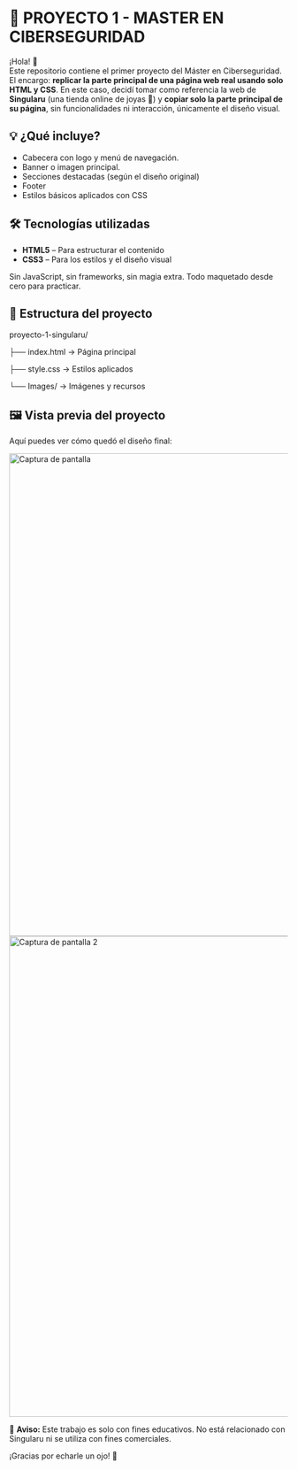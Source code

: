 # 🧪 PROYECTO 1 - MASTER EN CIBERSEGURIDAD

¡Hola! 👋  
Este repositorio contiene el primer proyecto del Máster en Ciberseguridad. El encargo: **replicar la parte principal de una página web real usando solo HTML y CSS**.
En este caso, decidí tomar como referencia la web de **Singularu** (una tienda online de joyas 💍) y **copiar solo la parte principal de su página**, sin funcionalidades ni interacción, únicamente el diseño visual.

## 💡 ¿Qué incluye?

- Cabecera con logo y menú de navegación.
- Banner o imagen principal.
- Secciones destacadas (según el diseño original)
- Footer
- Estilos básicos aplicados con CSS

## 🛠 Tecnologías utilizadas

- **HTML5** – Para estructurar el contenido
- **CSS3** – Para los estilos y el diseño visual

Sin JavaScript, sin frameworks, sin magia extra. Todo maquetado desde cero para practicar.

## 📁 Estructura del proyecto
proyecto-1-singularu/

├── index.html → Página principal

├── style.css → Estilos aplicados

└── Images/ → Imágenes y recursos 

## 🖼 Vista previa del proyecto
Aquí puedes ver cómo quedó el diseño final:

<img width="1920" height="873" alt="Captura de pantalla " src="https://github.com/user-attachments/assets/0a96fc03-e66c-4263-9dad-8647a41a10b3" />

<img width="1920" height="869" alt="Captura de pantalla 2" src="https://github.com/user-attachments/assets/8f0146eb-2255-45ab-8973-511ad64c9abc" />



🚫 **Aviso:** Este trabajo es solo con fines educativos. No está relacionado con Singularu ni se utiliza con fines comerciales.

¡Gracias por echarle un ojo! 🚀


